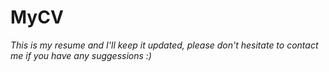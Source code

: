 # MyCV
*This is my resume and I'll keep it updated, please don't hesitate to contact me if you have any suggessions :)*
